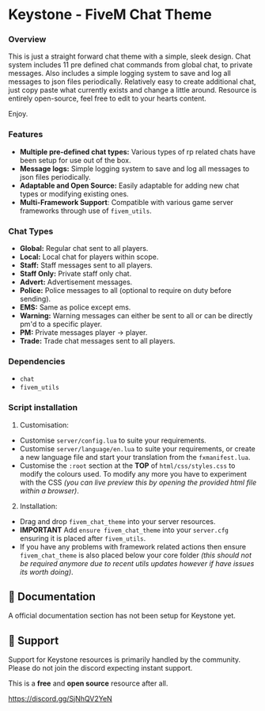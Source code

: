 # Keystone - FiveM Chat Theme

### Overview

This is just a straight forward chat theme with a simple, sleek design. 
Chat system includes 11 pre defined chat commands from global chat, to private messages.
Also includes a simple logging system to save and log all messages to json files periodically. 
Relatively easy to create additional chat, just copy paste what currently exists and change a little around. 
Resource is entirely open-source, feel free to edit to your hearts content. 

Enjoy.

### Features

- **Multiple pre-defined chat types:** Various types of rp related chats have been setup for use out of the box.
- **Message logs:** Simple logging system to save and log all messages to json files periodically.
- **Adaptable and Open Source:** Easily adaptable for adding new chat types or modifying existing ones.
- **Multi-Framework Support**: Compatible with various game server frameworks through use of `fivem_utils`.

### Chat Types

- **Global:** Regular chat sent to all players.
- **Local:** Local chat for players within scope.
- **Staff:** Staff messages sent to all players.
- **Staff Only:** Private staff only chat.
- **Advert:** Advertisement messages.
- **Police:** Police messages to all (optional to require on duty before sending).
- **EMS:** Same as police except ems.
- **Warning:** Warning messages can either be sent to all or can be directly pm'd to a specific player.
- **PM:** Private messages player -> player.
- **Trade:** Trade chat messages sent to all players.

### Dependencies

- `chat`
- `fivem_utils` 

### Script installation

1. Customisation:

- Customise `server/config.lua` to suite your requirements.
- Customise `server/language/en.lua` to suite your requirements, or create a new language file and start your translation from the `fxmanifest.lua`.
- Customise the `:root` section at the **TOP** of `html/css/styles.css` to modify the colours used. To modify any more you have to experiment with the CSS *(you can live preview this by opening the provided html file within a browser)*.

2. Installation:

- Drag and drop `fivem_chat_theme` into your server resources.
- **IMPORTANT** Add `ensure fivem_chat_theme` into your `server.cfg` ensuring it is placed after `fivem_utils`. 
- If you have any problems with framework related actions then ensure `fivem_chat_theme` is also placed below your core folder *(this should not be required anymore due to recent utils updates however if have issues its worth doing)*.

## 📝 Documentation

A official documentation section has not been setup for Keystone yet. 

## 📩 Support

Support for Keystone resources is primarily handled by the community.
Please do not join the discord expecting instant support. 

This is a **free** and **open source** resource after all. 

https://discord.gg/SjNhQV2YeN
